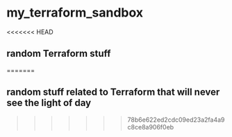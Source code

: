 # my_terraform_sandbox
<<<<<<< HEAD
## random Terraform stuff
=======
## random stuff related to Terraform that will never see the light of day
>>>>>>> 78b6e622ed2cdc09ed23a2fa4a9c8ce8a906f0eb
